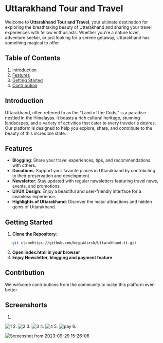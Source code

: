 # Uttarakhand Tour and Travel

Welcome to **Uttarakhand Tour and Travel**, your ultimate destination for exploring the breathtaking beauty of Uttarakhand and sharing your travel experiences with fellow enthusiasts. Whether you're a nature lover, adventure seeker, or just looking for a serene getaway, Uttarakhand has something magical to offer.

## Table of Contents
1. [Introduction](#introduction)
2. [Features](#features)
3. [Getting Started](#getting-started)
4. [Contribution](#Contribution)

## Introduction

Uttarakhand, often referred to as the "Land of the Gods," is a paradise nestled in the Himalayas. It boasts a rich cultural heritage, stunning landscapes, and a variety of activities that cater to every traveler's desires. Our platform is designed to help you explore, share, and contribute to the beauty of this incredible state.

## Features

- **Blogging**: Share your travel experiences, tips, and recommendations with others.
- **Donations**: Support your favorite places in Uttarakhand by contributing to their preservation and development.
- **Newsletter**: Stay updated with regular newsletters featuring travel news, events, and promotions.
- **UI/UX Design**: Enjoy a beautiful and user-friendly interface for a seamless experience.
- **Highlights of Uttarakhand**: Discover the major attractions and hidden gems of Uttarakhand.

## Getting Started

1. **Clone the Repository**: 
   ```bash
   git clonehttps://github.com/NegiAdarsh/Uttarakhand-tt.git

2. **Open index.html in your browser**
3. **Enjoy Newsletter, blogging and payment feature**

## Contribution
We welcome contributions from the community to make this platform even better. 

## Screenshorts
1. 
![1](https://github.com/NegiAdarsh/uttarakhand-tour/assets/100505819/d888a994-ee3b-4300-8c6c-c988d4bfe998)
2.
![2](https://github.com/NegiAdarsh/uttarakhand-tour/assets/100505819/13de0149-d177-4ad9-9be2-7b3139449440)
3.
![3](https://github.com/NegiAdarsh/uttarakhand-tour/assets/100505819/e7a1b84c-6cda-452b-bc1d-42c09dd112ec)
4.
![4](https://github.com/NegiAdarsh/uttarakhand-tour/assets/100505819/aff3121d-d466-4368-b281-f72b5f227b7d)
5.
![pay](https://github.com/NegiAdarsh/uttarakhand-tour/assets/100505819/2f9d4e5e-7431-40fe-b9be-1a3109909806)
6. 


![Screenshot from 2023-09-29 15-26-06](https://github.com/NegiAdarsh/uttarakhand-tour/assets/100505819/00d77cd2-276c-4c41-ac0e-e47dda8f562e)










